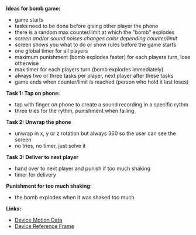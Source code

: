 **Ideas for bomb game:**

- game starts
- tasks need to be done before giving other player the phone
- there is a random max counter/limit at which the "bomb" explodes
- *screen and/or sound noises changes color depending counter/limit*
- screen shows you what to do or show rules before the game starts
- one global timer for all players
- maximum punishment (bomb explodes faster) for each players turn, lose otherwise
- max timer for each players turn (bomb explodes immediately)
- always two or three tasks per player, next player after these tasks
- game ends when counter/limit is reached (person who hold it last loses)

**Task 1: Tap on phone:**
- tap with finger on phone to create a sound recording in a specific rythm
- three tries for the rythm, punishment when failing

**Task 2: Unwrap the phone**
- unwrap in x, y or z rotation but always 360 so the user can see the screen
- no tries, no timer, just solve it

**Task 3: Deliver to next player**
- hand over to next player and punish if too much shaking
- timer for delivery

**Punishment for too much shaking:**
- the bomb explodes when it was shaked too much


**Links:**
- [Device Motion Data](https://developer.apple.com/documentation/coremotion/getting_processed_device-motion_data)
- [Device Reference Frame](https://developer.apple.com/documentation/coremotion/getting_processed_device-motion_data/understanding_reference_frames_and_device_attitude)
